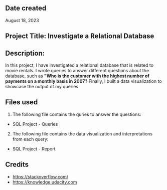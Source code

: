 ## Date created
August 18, 2023

## Project Title: Investigate a Relational Database

## Description:
In this project, I have investigated a relational database that is related to movie rentals. I wrote queries to answer different questions about the database, such as **"Who is the customer with the highest number of payments on a monthly basis in 2007?** Finally, I built a data visualization to showcase the output of my queries.


## Files used
1. The following file contains the quries to answer the questions:
- SQL Project - Queries
2. The following file contains the data visualization and interpretations from each query:
- SQL Project - Report

## Credits
- https://stackoverflow.com/ 
- https://knowledge.udacity.com
